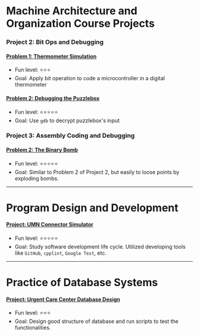 # Machine Architecture and Organization Course Projects
### Project 2: Bit Ops and Debugging
#### [Problem 1: Thermometer Simulation](https://github.com/gyikko/Course-Projects/tree/2021-code/project2-problem1)
- Fun level: ⭐️⭐️⭐️
- Goal: Apply bit operation to code a microcontroller in a digital thermometer
#### [Problem 2: Debugging the Puzzlebox](https://github.com/gyikko/Course-Projects/tree/2021-code/project2-problem2)
- Fun level: ⭐️⭐️⭐️⭐️⭐️
- Goal: Use `gdb` to decrypt puzzlebox's input 

### Project 3: Assembly Coding and Debugging
#### [Problem 2: The Binary Bomb](https://github.com/gyikko/Course-Projects/tree/2021-code/project3-problem2)
- Fun level: ⭐️⭐️⭐️⭐️⭐️
- Goal: Similar to Problem 2 of Project 2, but easily to loose points by exploding bombs.
---
# Program Design and Development
#### [Project: UMN Connector Simulator](https://github.com/gyikko/Course-Projects/tree/3081-code)
- Fun level: ⭐️⭐️⭐️⭐️⭐️
- Goal: Study software development life cycle. Utilized developing tools like `GitHub`, `cpplint`, `Google Test`, etc.
---
# Practice of Database Systems
#### [Project: Urgent Care Center Database Design](https://github.com/gyikko/Course-Projects/tree/4707-code)
- Fun level: ⭐️⭐️⭐️
- Goal: Design good structure of database and run scripts to test the functionalities.
